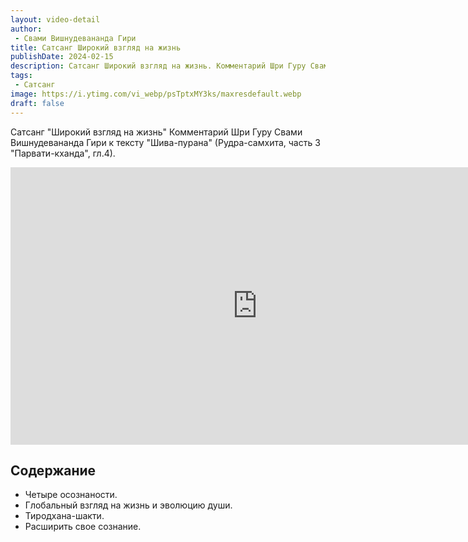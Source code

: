```yaml
---
layout: video-detail
author:
 - Свами Вишнудевананда Гири
title: Сатсанг Широкий взгляд на жизнь
publishDate: 2024-02-15
description: Сатсанг Широкий взгляд на жизнь. Комментарий Шри Гуру Свами Вишнудевананда Гири к тексту "Шива-пурана" (Рудра-самхита, часть 3 "Парвати-кханда", гл.4).
tags: 
 - Сатсанг
image: https://i.ytimg.com/vi_webp/psTptxMY3ks/maxresdefault.webp
draft: false
---
```


 Сатсанг "Широкий взгляд на жизнь"
Комментарий Шри Гуру Свами Вишнудевананда Гири к тексту "Шива-пурана" (Рудра-самхита, часть 3 "Парвати-кханда", гл.4).

<iframe width="790" height="444" src="https://www.youtube.com/embed/psTptxMY3ks" frameborder="0" allowfullscreen=""></iframe> 

## Содержание

- Четыре осознаности.
- Глобальный взгляд на жизнь и эволюцию души.
- Тиродхана-шакти.
- Расширить свое сознание.
